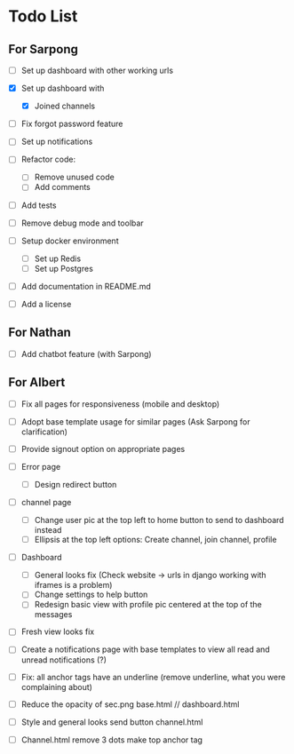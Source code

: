 # Todo List

## For Sarpong

- [ ] Set up dashboard with other working urls
- [x] Set up dashboard with
  - [x] Joined channels
- [ ] Fix forgot password feature
- [ ] Set up notifications
- [ ] Refactor code:
  - [ ] Remove unused code
  - [ ] Add comments
- [ ] Add tests
- [ ] Remove debug mode and toolbar
- [ ] Setup docker environment
  - [ ] Set up Redis
  - [ ] Set up Postgres
- [ ] Add documentation in README.md
- [ ] Add a license



## For Nathan

- [ ] Add chatbot feature (with Sarpong)



## For Albert

- [ ] Fix all pages for responsiveness (mobile and desktop)
- [ ] Adopt base template usage for similar pages (Ask Sarpong for clarification)
- [ ] Provide signout option on appropriate pages
- [ ] Error page
  - [ ] Design redirect button
- [ ] channel page
  - [ ] Change user pic at the top left to home button to send to dashboard instead
  - [ ] Ellipsis at the top left options: Create channel, join channel, profile
- [ ] Dashboard
  - [ ] General looks fix (Check website -> urls in django working with iframes is a problem)
  - [ ] Change settings to help button
  - [ ] Redesign basic view with profile pic centered at the top of the messages
- [ ] Fresh view looks fix
- [ ] Create a notifications page with base templates to view all read and unread notifications (?)
- [ ] Fix: all anchor tags have an underline (remove underline, what you were complaining about)
- [ ] Reduce the opacity of sec.png base.html // dashboard.html
- [ ] Style and general looks send button channel.html
- [ ] Channel.html remove 3 dots make top anchor tag


<!-- side note: i renamed basic_view.html and css to dashboard. Hence the original dashboard html and css files have been deleted. Chech github old commits if you need them -->



<!-- Put an x in the square brackets when done -->
